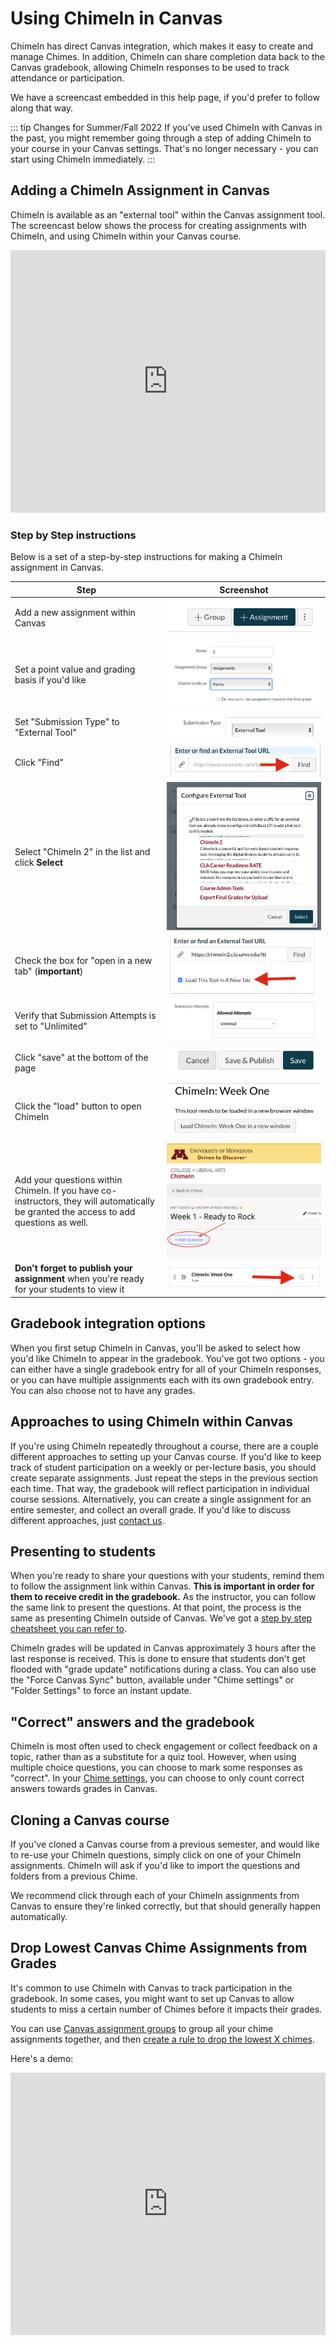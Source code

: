# Using ChimeIn in Canvas

ChimeIn has direct Canvas integration, which makes it easy to create and manage Chimes. In addition, ChimeIn can share completion data back to the Canvas gradebook, allowing ChimeIn responses to be used to track attendance or participation.

We have a screencast embedded in this help page, if you'd prefer to follow along that way.

::: tip Changes for Summer/Fall 2022
If you've used ChimeIn with Canvas in the past, you might remember going through a step of adding ChimeIn to your course in your Canvas settings. That's no longer necessary - you can start using ChimeIn immediately.
:::

## Adding a ChimeIn Assignment in Canvas

ChimeIn is available as an "external tool" within the Canvas assignment tool. The screencast below shows the process for creating assignments with ChimeIn, and using ChimeIn within your Canvas course.

<iframe width="100%" height="420" src="https://www.youtube.com/embed/Wf9YrZ1FAqw" frameborder="0" allow="accelerometer; autoplay; encrypted-media; gyroscope; picture-in-picture" allowfullscreen></iframe>

### Step by Step instructions

Below is a set of a step-by-step instructions for making a ChimeIn assignment in Canvas.

| Step                                                                                                                                   |                                         Screenshot                                          |
| -------------------------------------------------------------------------------------------------------------------------------------- | :-----------------------------------------------------------------------------------------: |
| Add a new assignment within Canvas                                                                                                     |                       ![Add an assignment](./step1-addassignment.png)                       |
| Set a point value and grading basis if you'd like                                                                                      |                            ![Grading basis](./step2-grades.png)                             |
| Set "Submission Type" to "External Tool"                                                                                               |                       ![Submission Type](./step3-submission-type.png)                       |
| Click "Find"                                                                                                                           |                               ![Click Find](./step4-find.png)                               |
| Select "ChimeIn 2" in the list and click **Select**                                                                                    |                           ![Select ChimeIn](./step5-chimein.png)                            |
| Check the box for "open in a new tab" (**important**)                                                                                  |                         ![Load in a new tab](./step6-checkbox.png)                          |
| Verify that Submission Attempts is set to "Unlimited"                                                                                  | ![Submission Attempts set to Unlimited](./step6.1-canvas-submission-attempts-unlimited.png) |
| Click "save" at the bottom of the page                                                                                                 |                            ![Save and Display](./step7-save.png)                            |
| Click the "load" button to open ChimeIn                                                                                                |                                  ![Load](./step8-load.png)                                  |
| Add your questions within ChimeIn. If you have co-instructors, they will automatically be granted the access to add questions as well. |      ![Click Add Question button to add your questions](./step9-add-new-question.png)       |
| **Don't forget to publish your assignment** when you're ready for your students to view it                                             |                                ![Load](./step10-publish.png)                                |

## Gradebook integration options

When you first setup ChimeIn in Canvas, you'll be asked to select how you'd like ChimeIn to appear in the gradebook. You've got two options - you can either have a single gradebook entry for all of your ChimeIn responses, or you can have multiple assignments each with its own gradebook entry. You can also choose not to have any grades.

## Approaches to using ChimeIn within Canvas

If you're using ChimeIn repeatedly throughout a course, there are a couple different approaches to setting up your Canvas course. If you'd like to keep track of student participation on a weekly or per-lecture basis, you should create separate assignments. Just repeat the steps in the previous section each time. That way, the gradebook will reflect participation in individual course sessions. Alternatively, you can create a single assignment for an entire semester, and collect an overall grade. If you'd like to discuss different approaches, just [contact us](mailto:latistecharch@umn.edu).

## Presenting to students

When you're ready to share your questions with your students, remind them to follow the assignment link within Canvas. **This is important in order for them to receive credit in the gradebook.** As the instructor, you can follow the same link to present the questions. At that point, the process is the same as presenting ChimeIn outside of Canvas. We've got a [step by step cheatsheet you can refer to](cheatsheet).

ChimeIn grades will be updated in Canvas approximately 3 hours after the last response is received. This is done to ensure that students don't get flooded with "grade update" notifications during a class. You can also use the "Force Canvas Sync" button, available under "Chime settings" or "Folder Settings" to force an instant update.

## "Correct" answers and the gradebook

ChimeIn is most often used to check engagement or collect feedback on a topic, rather than as a substitute for a quiz tool. However, when using multiple choice questions, you can choose to mark some responses as "correct". In your [Chime settings](managing-a-chime), you can choose to only count correct answers towards grades in Canvas.

## Cloning a Canvas course

If you've cloned a Canvas course from a previous semester, and would like to re-use your ChimeIn questions, simply click on one of your ChimeIn assignments. ChimeIn will ask if you'd like to import the questions and folders from a previous Chime.

We recommend click through each of your ChimeIn assignments from Canvas to ensure they're linked correctly, but that should generally happen automatically.

## Drop Lowest Canvas Chime Assignments from Grades

It's common to use ChimeIn with Canvas to track participation in the gradebook. In some cases, you might want to set up Canvas to allow students to miss a certain number of Chimes before it impacts their grades.

You can use [Canvas assignment groups](https://community.canvaslms.com/t5/Instructor-Guide/How-do-I-add-an-assignment-group-in-a-course/ta-p/970) to group all your chime assignments together, and then [create a rule to drop the lowest X chimes](https://community.canvaslms.com/t5/Instructor-Guide/How-do-I-create-rules-for-an-assignment-group/ta-p/848).

Here's a demo:

<iframe width="100%" height="420" src="https://www.youtube.com/embed/RXczYrezKmY" title="YouTube video player" frameborder="0" allow="accelerometer; autoplay; clipboard-write; encrypted-media; gyroscope; picture-in-picture" allowfullscreen></iframe>

